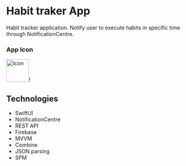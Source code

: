 
# Habit traker App 
Habit tracker application. Notify user to execute habits in specific time through NotificationCentre.

### App Icon
<img width="60" alt="Icon" src="https://user-images.githubusercontent.com/81718237/227424034-6add992f-c751-42d5-a7c7-3ffeb9c327a0.png">!


## Technologies
- SwiftUI
- NotificationCentre
- REST API
- Firebase
- MVVM
- Combine
- JSON parsing
- SPM
